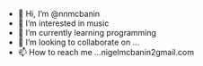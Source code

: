 - 👋 Hi, I’m @nnmcbanin
- 👀 I’m interested in music
- 🌱 I’m currently learning programming
- 💞️ I’m looking to collaborate on ...
- 📫 How to reach me ...nigelmcbanin2gmail.com

<!---
nnmcbanin/nnmcbanin is a ✨ special ✨ repository because its `README.md` (this file) appears on your GitHub profile.
You can click the Preview link to take a look at your changes.
--->
